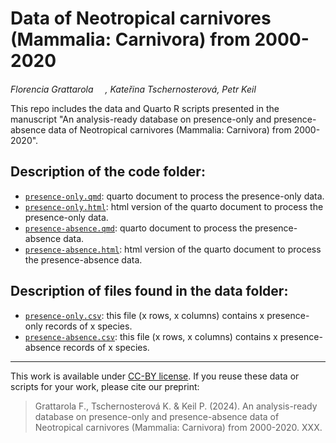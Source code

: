 # Data of Neotropical carnivores (Mammalia: Carnivora) from 2000-2020

*Florencia Grattarola <a dir="ltr" href="http://orcid.org/0000-0001-8282-5732" target="_blank"><img class="is-rounded" src="https://upload.wikimedia.org/wikipedia/commons/0/06/ORCID_iD.svg" width="15"></a>, Kateřina Tschernosterová, Petr Keil*

This repo includes the data and Quarto R scripts presented in the manuscript "An analysis-ready database on presence-only and presence-absence data of Neotropical carnivores (Mammalia: Carnivora) from 2000-2020".

## Description of the **code** folder:

- [`presence-only.qmd`](code/presence-only.qmd): quarto document to process the presence-only data.  
- [`presence-only.html`](code/presence-only.html): html version of the quarto document to process the presence-only data.  
- [`presence-absence.qmd`](code/presence-absence.qmd): quarto document to process the presence-absence data.   
- [`presence-absence.html`](code/presence-absence.html): html version of the quarto document to process the presence-absence data.  

## Description of files found in the **data** folder:

- [`presence-only.csv`](data/): this file (x rows, x columns) contains x presence-only records of x species.    
- [`presence-absence.csv`](data/): this file (x rows, x columns) contains x presence-absence records of x species.

---

This work is available under [CC-BY license](https://creativecommons.org/licenses/by/4.0/). If you reuse these data or scripts for your work, please cite our preprint:

> Grattarola F., Tschernosterová K. & Keil P. (2024). An analysis-ready database on presence-only and presence-absence data of Neotropical carnivores (Mammalia: Carnivora) from 2000-2020. XXX.
